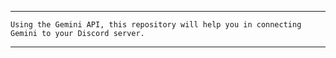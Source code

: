 ***********************************
```
Using the Gemini API, this repository will help you in connecting Gemini to your Discord server.
```
***********************************
